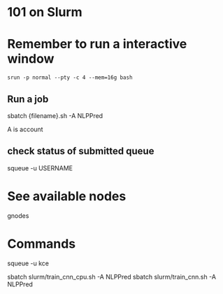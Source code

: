 
# 101 on Slurm


# Remember to run a interactive window


```
srun -p normal --pty -c 4 --mem=16g bash
```

## Run a job

sbatch {filename}.sh -A NLPPred

A is account

## check status of submitted queue
squeue -u USERNAME

# See available nodes
gnodes


# Commands

squeue -u kce

sbatch slurm/train_cnn_cpu.sh -A NLPPred
sbatch slurm/train_cnn.sh -A NLPPred